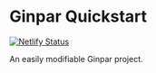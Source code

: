 # Ginpar Quickstart

[![Netlify Status](https://api.netlify.com/api/v1/badges/6baf8e1f-4db5-412c-b9a5-c71c750e56d9/deploy-status)](https://app.netlify.com/sites/ginpar-quickstart/deploys)

An easily modifiable Ginpar project.